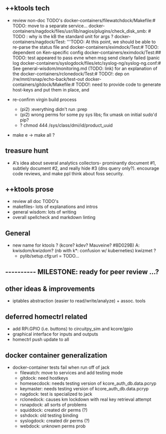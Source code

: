 ## ++ktools tech
   - review non-doc TODO's
      docker-containers/filewatchdock/Makefile:# TODO: move to a separate service...
      docker-containers/nagdock/files/usr/lib/nagios/plugins/check_disk_smb:    # TODO : why is the kB the standard unit for args ?
      docker-containers/nagdock/Test:    '''TODO: At this point, we should be able to re-parse the status file and
      docker-containers/eximdock/Test:# TODO: dependent on Ken-specific config
      docker-containers/eximdock/Test:## TODO: test appeared to pass evne when msg send clearly failed (panic log
      docker-containers/syslogdock/files/etc/syslog-ng/syslog-ng.conf:# See general-wisdom/monitoring.md (TODO: link) for an explanation of the
      docker-containers/rclonedock/Test:# TODO!: dep on /rw/mnt/rsnap/echo-back/test-out
      docker-containers/gitdock/Makefile:# TODO!: need to provide code to generate host-keys and put them in place, and

   - re-confirm virgin build process
     - (pi2) :everything didn't run :prep
     - (pi2) wrong perms for some py sys libs; fix umask on initial sudo'd pip?
     - ? chmod 444 /sys/class/dmi/id/product_uuid
   - make e -> make all ?

## treasure hunt
   - A's idea about several analytics collectors- prominantly document #1,
     subtlely document #2, and really hide #3 (dns query only?).  encourage
     code reviews, and make ppl think about foss security.

## ++ktools prose
   - review all doc TODO's
   - makefiles- lots of explanations and intros
   - general wisdom: lots of writing
   - overall spellcheck and markdown linting

## General
   - new name for ktools ?  (kcore?  kdev?  Mauveine?  #8D029B)
     A: kwisdom/kwizdom?  (nb with k*: confusion w/ kuberneties)
     kwizmet ?
     - pylib/setup.cfg:url = TODO...

## ---------- MILESTONE: ready for peer review ...?

## other ideas & improvements
   - iptables abstraction (easier to read/write/analyze) + assoc. tools

## deferred homectrl related
   - add RPi.GPIO (i.e. buttons) to circuitpy_sim and kcore/gpio
   - graphical interface for inputs and outputs
   - homectrl push update to all

## docker container generalization
   - docker-container tests fail when run off of jack
     - filewatch: move to services and add testing mode
     - gitdock: need hostkeys
     - homesecdock: needs testing version of kcore_auth_db.data.pcryp
     - keymaster: needs testing version of kcore_auth_db.data.pcryp
     - nagdock: test is specialized to jack
     - rclonedock: causes km lockdown with real key retrieval attempt
     - rsnapdock: all sorts of problems
     - squiddock: created dir perms (?)
     - sshdock: old testing binding
     - syslogdock: created dir perms (?)
     - webdock: unknown perms prob
